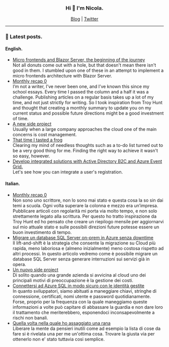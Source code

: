 <h3 align=center>Hi 👋 I'm Nicola.</h3>

<div align=center>
    <a href="https://binick.blog">Blog</a> |
    <a href="https://twitter.com/nbiancolini">Twitter</a>
</div>

<hr/>

### 📗 Latest posts.

#### English.
<!--START_SECTION:personal-blog-en-->
- [Micro frontends and Blazor Server, the beginning of the journey](https:&#x2F;&#x2F;binick.blog&#x2F;2022&#x2F;05&#x2F;22&#x2F;micro-frontends-with-blazor-start-of-the-journay&#x2F;)  
Not all donuts come out with a hole, but that doesn&#39;t mean there isn&#39;t good in them. I stumbled upon one of these in an attempt to implement a micro frontends architecture with Blazor Server.
- [Monthly recap 0](https:&#x2F;&#x2F;binick.blog&#x2F;2022&#x2F;04&#x2F;29&#x2F;0&#x2F;)  
I’m not a writer, I’ve never been one, and I’ve known this since my school essays. Every time I passed the column and a half it was a challenge.
Publishing articles on a regular basis takes up a lot of my time, and not just strictly for writing. So I took inspiration from Troy Hunt and thought that creating a monthly summary to update you on my current status and possible future directions might be a good investment of time.
- [A new side project](https:&#x2F;&#x2F;binick.blog&#x2F;2022&#x2F;03&#x2F;29&#x2F;cloud-governance&#x2F;)  
Usually when a large company approaches the cloud one of the main concerns is cost management.
- [That time I tasted a frog](https:&#x2F;&#x2F;binick.blog&#x2F;2022&#x2F;02&#x2F;18&#x2F;daily-milestone&#x2F;)  
Clearing my mind of needless thoughts such as a to-do list turned out to be a very good thing for me. Finding the right way to achieve it wasn&#39;t so easy, however.
- [Develop integrated solutions with Active Directory B2C and Azure Event Grid.](https:&#x2F;&#x2F;binick.blog&#x2F;2022&#x2F;01&#x2F;08&#x2F;aadb2c-subscribe-to-user-registration-event&#x2F;)  
Let&#39;s see how you can integrate a user&#39;s registration.
<!--END_SECTION:personal-blog-en-->

#### Italian.
<!--START_SECTION:personal-blog-it-->
- [Monthly recap 0](https:&#x2F;&#x2F;binick.blog&#x2F;it&#x2F;2022&#x2F;04&#x2F;29&#x2F;0&#x2F;)  
Non sono uno scrittore, non lo sono mai stato e questa cosa la so sin dai temi a scuola. Ogni volta superare la colonna e mezzo era un’impresa.
Pubblicare articoli con regolarità mi porta via molto tempo, e non solo strettamente legato alla scrittura. Per questo ho tratto inspirazione da Troy Hunt ed ho pensato che creare un riepilogo mensile per aggiornarvi sul mio attuale stato e sulle possibili direzioni future potesse essere un buon investimento di tempo.
- [Migrare un database SQL Server on-prem in Azure senza downtime](https:&#x2F;&#x2F;binick.blog&#x2F;it&#x2F;2022&#x2F;04&#x2F;14&#x2F;migrate-sql-server-to-azure&#x2F;)  
Il lift-and-shift è la strategia che consente la migrazione su Cloud più rapida, meno laboriosa e (almeno inizialmente) meno costosa rispetto ad altri processi.
In questo articolo vedremo come è possibile migrare un database SQL Server senza generare interruzioni sui servizi già in opera.
- [Un nuovo side project](https:&#x2F;&#x2F;binick.blog&#x2F;it&#x2F;2022&#x2F;03&#x2F;29&#x2F;cloud-governance&#x2F;)  
Di solito quando una grande azienda si avvicina al cloud uno dei principali motivi di preoccupazione è la gestione dei costi.
- [Connettersi ad Azure SQL in modo sicuro con le identità gestite](https:&#x2F;&#x2F;binick.blog&#x2F;it&#x2F;2022&#x2F;03&#x2F;15&#x2F;connect-to-azuresql-with-managed-identities&#x2F;)  
In quanto sviluppatori, siamo abituati a maneggiare chiavi, stringhe di connessione, certificati, nomi utente e password quotidianamente. Forse, proprio per la frequenza con la quale maneggiamo queste informazioni a volte può capitare di abbassare la guardia e non dare loro il trattamento che meriterebbero, esponendoci inconsapevolmente a rischi non banali.
- [Quella volta nella quale ho assaggiato una rana](https:&#x2F;&#x2F;binick.blog&#x2F;it&#x2F;2022&#x2F;02&#x2F;18&#x2F;daily-milestone&#x2F;)  
Liberare la mente da pensieri inutili come ad esempio la lista di cose da fare si è rivelata una per me un&#39;ottima cosa. Trovare la giusta via per ottenerlo non e&#39; stato tuttavia cosi semplice.
<!--END_SECTION:personal-blog-it-->
